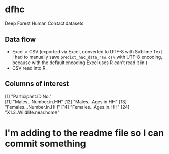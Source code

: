 # dfhc
Deep Forest Human Contact datasets

## Data flow

- Excel > CSV (exported via Excel, converted to UTF-8 with Sublime Text. I had to manually save `predict_hac_data_raw.csv` with UTF-8 encoding, because with the default encoding Excel uses R can't read it in.)
- CSV read into R.

## Columns of interest

[1] "Participant.ID.No."                
[11] "Males...Number.in.HH"
[12] "Males...Ages.in.HH"
[13] "Females...Number.in.HH"
[14] "Females...Ages.in.HH"
[24] "X1.3..Wildlife.near.home"

# I'm adding to the readme file so I can commit something